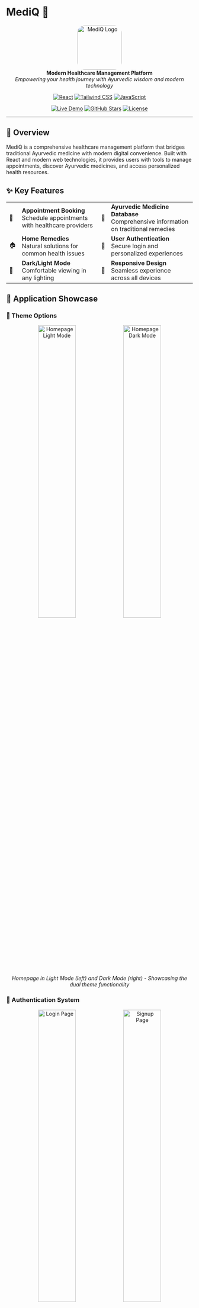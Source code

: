 # MediQ 🏥

<div align="center">
  <img src="src/components/images/logo.jpg" alt="MediQ Logo" width="120" height="120" style="border-radius: 20px;"/>
  <br/>
  <strong>Modern Healthcare Management Platform</strong>
  <br/>
  <em>Empowering your health journey with Ayurvedic wisdom and modern technology</em>
</div>

<div align="center">

[![React](https://img.shields.io/badge/React-18.0.0-61DAFB?style=for-the-badge&logo=react&logoColor=white)](https://reactjs.org/)
[![Tailwind CSS](https://img.shields.io/badge/Tailwind_CSS-06B6D4?style=for-the-badge&logo=tailwind-css&logoColor=white)](https://tailwindcss.com/)
[![JavaScript](https://img.shields.io/badge/JavaScript-F7DF1E?style=for-the-badge&logo=javascript&logoColor=black)](https://developer.mozilla.org/en-US/docs/Web/JavaScript)

[![Live Demo](https://img.shields.io/badge/🚀_Live_Demo-4CAF50?style=for-the-badge)](https://rajath2005.github.io/mediq.io/)
[![GitHub Stars](https://img.shields.io/github/stars/Rajath2005/mediq.io?style=for-the-badge&logo=github)](https://github.com/Rajath2005/mediq.io/stargazers)
[![License](https://img.shields.io/badge/License-MIT-blue?style=for-the-badge)](LICENSE)

</div>

---

## 🌟 Overview

MediQ is a comprehensive healthcare management platform that bridges traditional Ayurvedic medicine with modern digital convenience. Built with React and modern web technologies, it provides users with tools to manage appointments, discover Ayurvedic medicines, and access personalized health resources.

## ✨ Key Features

<table>
  <tr>
    <td>🏥</td>
    <td><strong>Appointment Booking</strong><br/>Schedule appointments with healthcare providers</td>
    <td>💊</td>
    <td><strong>Ayurvedic Medicine Database</strong><br/>Comprehensive information on traditional remedies</td>
  </tr>
  <tr>
    <td>🏠</td>
    <td><strong>Home Remedies</strong><br/>Natural solutions for common health issues</td>
    <td>👤</td>
    <td><strong>User Authentication</strong><br/>Secure login and personalized experiences</td>
  </tr>
  <tr>
    <td>🌙</td>
    <td><strong>Dark/Light Mode</strong><br/>Comfortable viewing in any lighting</td>
    <td>📱</td>
    <td><strong>Responsive Design</strong><br/>Seamless experience across all devices</td>
  </tr>
</table>

## 📸 Application Showcase

### 🎨 Theme Options
<div align="center">
  <img src="src/components/assets/images/1.png" alt="Homepage Light Mode" width="45%"/>
  <img src="src/components/assets/images/2.png" alt="Homepage Dark Mode" width="45%"/>
  <br/>
  <em>Homepage in Light Mode (left) and Dark Mode (right) - Showcasing the dual theme functionality</em>
</div>

### 🔐 Authentication System
<div align="center">
  <img src="src/components/assets/images/3.png" alt="Login Page" width="45%"/>
  <img src="src/components/assets/images/4.png" alt="Signup Page" width="45%"/>
  <br/>
  <em>Secure login and registration system with modern UI design</em>
</div>

### 🏠 Main Dashboard & Navigation
<div align="center">
  <img src="src/components/assets/images/5.png" alt="Main Dashboard" width="45%"/>
  <img src="src/components/assets/images/6.png" alt="Navigation Menu" width="45%"/>
  <br/>
  <em>Intuitive dashboard with easy navigation and quick access to key features</em>
</div>

### 🏥 Healthcare Services
<div align="center">
  <img src="src/components/assets/images/7.png" alt="Services Overview" width="45%"/>
  <img src="src/components/assets/images/8.png" alt="Service Details" width="45%"/>
  <br/>
  <em>Comprehensive healthcare services with detailed information and booking options</em>
</div>

### 💊 Ayurvedic Medicine & Remedies
<div align="center">
  <img src="src/components/assets/images/9.png" alt="Medicine Database" width="30%"/>
  <img src="src/components/assets/images/10.png" alt="Medicine Details" width="30%"/>
  <img src="src/components/assets/images/11.png" alt="Home Remedies" width="30%"/>
  <br/>
  <em>Extensive database of Ayurvedic medicines and traditional home remedies</em>
</div>

### 📅 Appointment Management
<div align="center">
  <img src="src/components/assets/images/12.png" alt="Appointment Booking" width="45%"/>
  <img src="src/components/assets/images/13.png" alt="Appointment Calendar" width="45%"/>
  <br/>
  <em>Easy appointment scheduling with calendar integration and real-time availability</em>
</div>

### 👤 User Profile & Settings
<div align="center">
  <img src="src/components/assets/images/14.png" alt="User Profile" width="30%"/>
  <img src="src/components/assets/images/15.png" alt="Profile Settings" width="30%"/>
  <img src="src/components/assets/images/16.png" alt="Account Management" width="30%"/>
  <br/>
  <em>Personalized user profiles with customizable settings and health tracking</em>
</div>

### 🔍 Search & Discovery
<div align="center">
  <img src="src/components/assets/images/17.png" alt="Search Interface" width="45%"/>
  <img src="src/components/assets/images/18.png" alt="Search Results" width="45%"/>
  <br/>
  <em>Advanced search functionality for medicines, remedies, and healthcare providers</em>
</div>

### 📱 Mobile Responsive Design
<div align="center">
  <img src="src/components/assets/images/19.png" alt="Mobile Homepage" width="25%"/>
  <img src="src/components/assets/images/20.png" alt="Mobile Menu" width="25%"/>
  <img src="src/components/assets/images/21.png" alt="Mobile Services" width="25%"/>
  <img src="src/components/assets/images/22.png" alt="Mobile Profile" width="25%"/>
  <br/>
  <em>Fully responsive design optimized for mobile devices and tablets</em>
</div>

### 📊 Health Analytics & Reports
<div align="center">
  <img src="src/components/assets/images/23.png" alt="Health Dashboard" width="45%"/>
  <img src="src/components/assets/images/24.png" alt="Health Reports" width="45%"/>
  <br/>
  <em>Comprehensive health analytics and personalized health reports</em>
</div>

### 💬 Support & Communication
<div align="center">
  <img src="src/components/assets/images/25.png" alt="Contact Us" width="30%"/>
  <img src="src/components/assets/images/26.png" alt="Chat Support" width="30%"/>
  <img src="src/components/assets/images/27.png" alt="FAQ Section" width="30%"/>
  <br/>
  <em>Multiple support channels including live chat, contact forms, and comprehensive FAQ</em>
</div>

### 🌐 Additional Features
<div align="center">
  <img src="src/components/assets/images/28.png" alt="About Us" width="22%"/>
  <img src="src/components/assets/images/29.png" alt="Team Page" width="22%"/>
  <img src="src/components/assets/images/30.png" alt="Blog Section" width="22%"/>
  <img src="src/components/assets/images/31.png" alt="Newsletter" width="22%"/>
  <br/>
  <em>Rich content pages including team information, blog posts, and newsletter subscription</em>
</div>

## 🚀 Quick Start

```bash
# Clone the repository
git clone https://github.com/Rajath2005/mediq.io.git

# Navigate to project directory
cd mediq.io

# Install dependencies
npm install

# Start development server
npm start
```

Open [http://localhost:3000](http://localhost:3000) to view the application.

## 🛠️ Built With

- **Frontend**: React 18, Tailwind CSS, JavaScript ES6+
- **Styling**: CSS3, Responsive Design
- **Build Tool**: Create React App
- **Deployment**: GitHub Pages

## 📁 Project Structure

```
mediq.io/
├── public/                 # Static assets
├── src/
│   ├── components/         # Reusable UI components
│   │   ├── Appointments/   # Appointment related components
│   │   ├── Profile/        # User profile components
│   │   ├── Settings/       # App settings
│   │   └── images/         # Component images
│   ├── pages/              # Page components
│   │   ├── AboutUs.js      # About page
│   │   ├── Contact.js      # Contact page
│   │   └── ServicesPage.js # Services page
│   └── styles/             # Global styles
├── package.json            # Dependencies and scripts
└── tailwind.config.js      # Tailwind configuration
```

## 🌐 Live Demo

**[Visit MediQ →](https://rajath2005.github.io/mediq.io/)**

Experience the full functionality of our healthcare platform.

## 🎯 Development Status

> **Note**: MediQ is currently in active development. New features and improvements are being added regularly.

**Current Features:**
- ✅ User Authentication (Login/Signup)
- ✅ Responsive UI with Dark/Light Mode
- ✅ Basic Appointment Booking Interface
- ✅ Service Information Pages
- ✅ Ayurvedic Medicine Database
- ✅ User Profile Management

**Upcoming Features:**
- 🔄 Advanced Health Analytics
- 🔄 Real-time Chat Support
- 🔄 Telemedicine Integration
- 🔄 Mobile App Development
- 🔄 AI-powered Health Recommendations

## 📋 Available Scripts

| Command | Description |
|---------|-------------|
| `npm start` | Run development server |
| `npm build` | Build for production |
| `npm test` | Run test suite |
| `npm eject` | Eject from Create React App |

## 🤝 Contributing

We welcome contributions! Here's how you can help:

1. Fork the repository
2. Create your feature branch (`git checkout -b feature/AmazingFeature`)
3. Commit your changes (`git commit -m 'Add some AmazingFeature'`)
4. Push to the branch (`git push origin feature/AmazingFeature`)
5. Open a Pull Request

## 📄 License

This project is licensed under the MIT License - see the [LICENSE](LICENSE) file for details.

## 👥 Team

<div align="center">
  <strong>Built with ❤️ by the MediQ Team</strong>
  <br/><br/>
  
  <table>
    <tr>
      <td align="center">
        <a href="https://github.com/Rajath2005">
          <img src="https://github.com/Rajath2005.png" width="100px;" alt="Rajath"/><br/>
          <sub><b>Rajath</b></sub>
        </a><br/>
        <sub>Project Lead & Developer</sub>
      </td>
      <td align="center">
        <a href="https://github.com/Sanath00007">
          <img src="https://github.com/Sanath00007.png" width="100px;" alt="Sanath"/><br/>
          <sub><b>Sanath</b></sub>
        </a><br/>
        <sub>Frontend Developer</sub>
      </td>
      <td align="center">
        <a href="https://github.com/Rithesh0115">
          <img src="https://github.com/Rithesh0115.png" width="100px;" alt="Rithesh"/><br/>
          <sub><b>Rithesh</b></sub>
        </a><br/>
        <sub>UI/UX Developer</sub>
      </td>
      <td align="center">
        <a href="https://github.com/Sheethal-2005">
          <img src="https://github.com/Sheethal-2005.png" width="100px;" alt="Sheethal"/><br/>
          <sub><b>Sheethal</b></sub>
        </a><br/>
        <sub>Developer</sub>
      </td>
    </tr>
  </table>
</div>

## 📞 Support & Contact

- 🌐 **Website**: [MediQ Live Demo](https://rajath2005.github.io/mediq.io/)
- 📧 **Contact**: [Get in Touch](https://rajath2005.github.io/mediq.io/#/contact)
- 🐛 **Issues**: [Report Bug](https://github.com/Rajath2005/mediq.io/issues)
- 💡 **Feature Requests**: [Request Feature](https://github.com/Rajath2005/mediq.io/issues)

---

<div align="center">
  <strong>⭐ If you find MediQ helpful, please give it a star!</strong>
  <br/>
  <em>Your support helps us continue improving healthcare accessibility</em>
</div>
